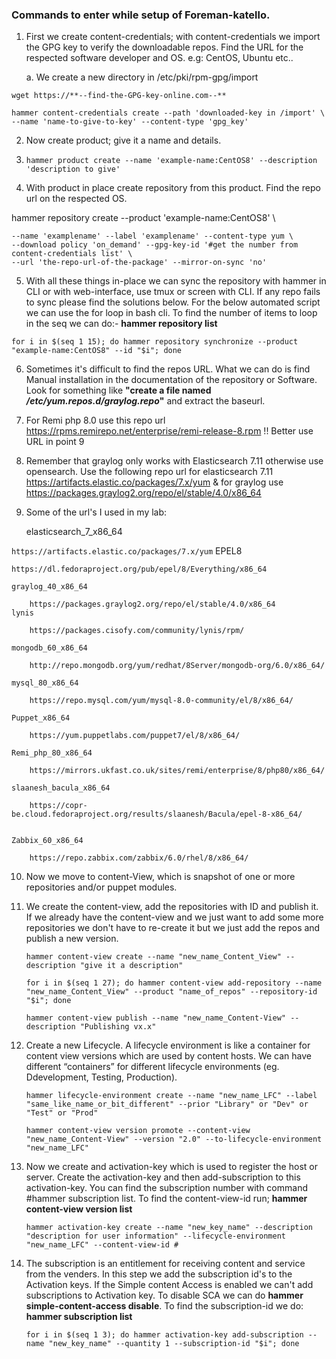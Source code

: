 ### Commands to enter while setup of Foreman-katello. 

1. First we create content-credentials; with content-credentials we import the GPG key to verify the downloadable repos. Find the URL for the respected software developer and OS. e.g: CentOS, Ubuntu etc..
	
	a. We create a new directory in /etc/pki/rpm-gpg/import 
```
wget https://**--find-the-GPG-key-online.com--**
		
hammer content-credentials create --path 'downloaded-key in /import' \
--name 'name-to-give-to-key' --content-type 'gpg_key'		
```
2. Now create product; give it a name and details.

3. ```hammer product create --name 'example-name:CentOS8' --description 'description to give'```

4. With product in place create repository from this product. Find the repo url on the respected OS.

hammer repository create --product 'example-name:CentOS8' \
```
--name 'examplename' --label 'examplename' --content-type yum \
--download policy 'on_demand' --gpg-key-id '#get the number from content-credentials list' \
--url 'the-repo-url-of-the-package' --mirror-on-sync 'no' 
```

5. With all these things in-place we can sync the repository with hammer in CLI or with web-interface, use tmux or screen with CLI. If any repo fails to sync please find the solutions below. For the below automated script we can use the for loop in bash cli. To find the number of items to loop in the seq we can do:- 
		<b>hammer repository list</b>
```
for i in $(seq 1 15); do hammer repository synchronize --product "example-name:CentOS8" --id "$i"; done
```

6. Sometimes it's difficult to find the repos URL. What we can do is find Manual installation in the documentation of the repository or Software. Look for something like <b>"create a file named <i>/etc/yum.repos.d/graylog.repo</i>"</b> and extract the baseurl.
7. For Remi php 8.0 use this repo url https://rpms.remirepo.net/enterprise/remi-release-8.rpm !! Better use URL in point 9
8. Remember that graylog only works with Elasticsearch 7.11 otherwise use opensearch. Use the following repo url for elasticsearch 7.11 https://artifacts.elastic.co/packages/7.x/yum & for graylog use https://packages.graylog2.org/repo/el/stable/4.0/x86_64
9. Some of the url's I used in my lab:
	
	elasticsearch_7_x86_64 	
	
```https://artifacts.elastic.co/packages/7.x/yum```
	EPEL8                  	
	
```https://dl.fedoraproject.org/pub/epel/8/Everything/x86_64```
	
	graylog_40_x86_64      	
	
		https://packages.graylog2.org/repo/el/stable/4.0/x86_64
	lynis   
	
		https://packages.cisofy.com/community/lynis/rpm/
	
	mongodb_60_x86_64      	
		
		http://repo.mongodb.org/yum/redhat/8Server/mongodb-org/6.0/x86_64/
	
	mysql_80_x86_64        	
		
		https://repo.mysql.com/yum/mysql-8.0-community/el/8/x86_64/
	
	Puppet_x86_64          	
		
		https://yum.puppetlabs.com/puppet7/el/8/x86_64/
	
	Remi_php_80_x86_64     	
		
		https://mirrors.ukfast.co.uk/sites/remi/enterprise/8/php80/x86_64/
	
	slaanesh_bacula_x86_64 	
		
		https://copr-be.cloud.fedoraproject.org/results/slaanesh/Bacula/epel-8-x86_64/
	
	
	Zabbix_60_x86_64       	
		
		https://repo.zabbix.com/zabbix/6.0/rhel/8/x86_64/
		
10. Now we move to content-View, which is snapshot of one or more repositories and/or puppet modules.
11. We create the content-view, add the repositories with ID and publish it. If we already have the content-view and we just want to add some more repositories we don't have to re-create it but we just add the repos and publish a new version.

		hammer content-view create --name "new_name_Content_View" --description "give it a description"
		
		for i in $(seq 1 27); do hammer content-view add-repository --name "new_name_Content_View" --product "name_of_repos" --repository-id "$i"; done
		
		hammer content-view publish --name "new_name_Content-View" --description "Publishing vx.x"
		
12. Create a new Lifecycle. A lifecycle environment is like a container for content view versions which are used by content hosts. We can have different “containers” for different lifecycle environments (eg. Ddevelopment, Testing, Production).
	
		hammer lifecycle-environment create --name "new_name_LFC" --label "same_like_name_or_bit_different" --prior "Library" or "Dev" or "Test" or "Prod"
		
		hammer content-view version promote --content-view "new_name_Content-View" --version "2.0" --to-lifecycle-environment "new_name_LFC"
				
13. Now we create and activation-key which is used to register the host or server. Create the activation-key and then add-subscription to this activation-key. You can find the subscription number with command #hammer subscription list. To find the content-view-id run; <b>hammer content-view version list</b>

		hammer activation-key create --name "new_key_name" --description "description for user information" --lifecycle-environment "new_name_LFC" --content-view-id #

14. The subscription is an entitlement for receiving content and service from the venders. In this step we add the subscription id's to the Activation keys. If the Simple content Access is enabled we can't add subscriptions to Activation key. To disable SCA we can do <b>hammer simple-content-access disable</b>. To find the subscription-id we do: <b>hammer subscription list</b>

		for i in $(seq 1 3); do hammer activation-key add-subscription --name "new_key_name" --quantity 1 --subscription-id "$i"; done
	
